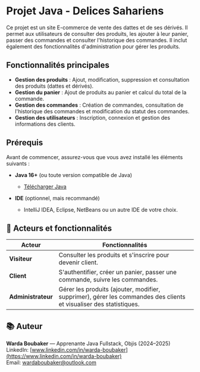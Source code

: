 # Projet Java - Delices Sahariens

Ce projet est un site E-commerce de vente des dattes et de ses dérivés. Il permet aux utilisateurs de consulter des produits, les ajouter à leur panier, passer des commandes et consulter l'historique des commandes. Il inclut également des fonctionnalités d'administration pour gérer les produits.

## Fonctionnalités principales

- **Gestion des produits** : Ajout, modification, suppression et consultation des produits (dattes et dérivés).
- **Gestion du panier** : Ajout de produits au panier et calcul du total de la commande.
- **Gestion des commandes** : Création de commandes, consultation de l'historique des commandes et modification du statut des commandes.
- **Gestion des utilisateurs** : Inscription, connexion et gestion des informations des clients.

## Prérequis

Avant de commencer, assurez-vous que vous avez installé les éléments suivants :

- **Java 16+** (ou toute version compatible de Java)
    - [Télécharger Java](https://www.oracle.com/java/technologies/javase-jdk16-downloads.html)

- **IDE** (optionnel, mais recommandé)
    - IntelliJ IDEA, Eclipse, NetBeans ou un autre IDE de votre choix.
## 👥 Acteurs et fonctionnalités
| Acteur             | Fonctionnalités                                                                                                    |
|--------------------|--------------------------------------------------------------------------------------------------------------------|
| **Visiteur**       | Consulter les produits et s'inscrire pour devenir client.                                                          |
| **Client**         | S'authentifier, créer un panier, passer une commande, suivre les commandes.                                        |
| **Administrateur** | Gérer les produits (ajouter, modifier, supprimer), gérer les commandes des clients et visualiser des statistiques. |
## 📚 Auteur
**Warda Boubaker** — Apprenante Java Fullstack, Objis (2024–2025)  
LinkedIn: [www.linkedin.com/in/warda-boubaker](https://www.linkedin.com/in/warda-boubaker)  
Email: [wardaboubaker@outlook.com](mailto:wardaboubaker@outlook.com)

